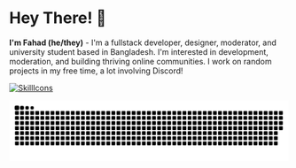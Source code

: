 # Hey There! 👋
**I'm Fahad (he/they)** - I'm a fullstack developer, designer, moderator, and university student based in Bangladesh. I'm interested in development, moderation, and building thriving online communities. I work on random projects in my free time, a lot involving Discord!

[![SkillIcons](https://skillicons.dev/icons?i=html,css,js,py,xd,workers,wordpress,vscode,visualstudio,unreal,unity,twitter,stackoverflow,sqlite,regex,raspberrypi,pr,powershell,ps,netlify,matlab,linux,linkedin,instagram,ai,heroku,gitlab,githubactions,github,git,figma,dotnet,django,discord,codepen,androidstudio)](https://skillicons.dev)<br/>




![](https://github.com/FahadBinHussain/FahadBinHussain/blob/main/github-contribution-grid-snake.svg)
